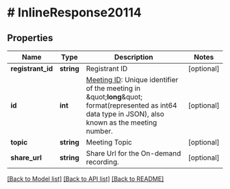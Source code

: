 # # InlineResponse20114

## Properties

Name | Type | Description | Notes
------------ | ------------- | ------------- | -------------
**registrant_id** | **string** | Registrant ID | [optional] 
**id** | **int** | [Meeting ID](https://support.zoom.us/hc/en-us/articles/201362373-What-is-a-Meeting-ID-): Unique identifier of the meeting in \&quot;**long**\&quot; format(represented as int64 data type in JSON), also known as the meeting number. | [optional] 
**topic** | **string** | Meeting Topic | [optional] 
**share_url** | **string** | Share Url for the On-demand recording. | [optional] 

[[Back to Model list]](../../README.md#documentation-for-models) [[Back to API list]](../../README.md#documentation-for-api-endpoints) [[Back to README]](../../README.md)


